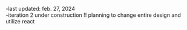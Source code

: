 -last updated: feb. 27, 2024  
-iteration 2 under construction !! planning to change entire design and utilize react
